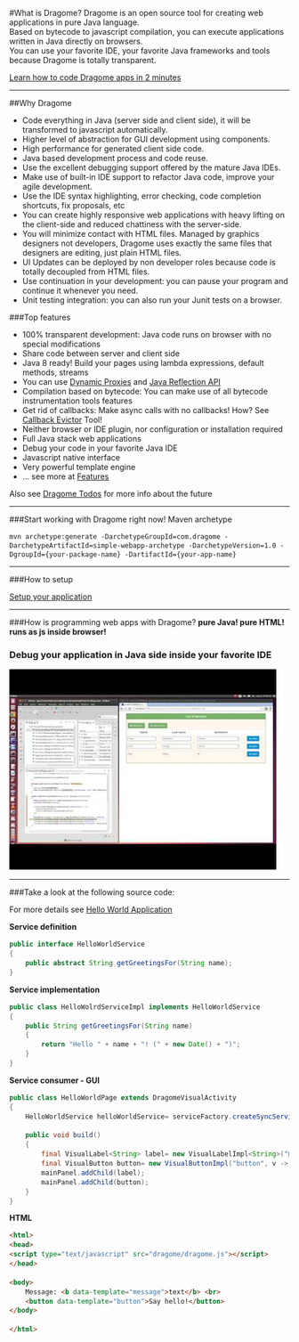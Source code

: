 #What is Dragome?
Dragome is an open source tool for creating web applications in pure Java language.  
Based on bytecode to javascript compilation, you can execute applications written in Java directly on browsers.  
You can use your favorite IDE, your favorite Java frameworks and tools because Dragome is totally transparent.  


[Learn how to code Dragome apps in 2 minutes][4]

----------

##Why Dragome
* Code everything in Java (server side and client side), it will be transformed to javascript automatically.
* Higher level of abstraction for GUI development using components.
* High performance for generated client side code.
* Java based development process and code reuse.
* Use the excellent debugging support offered by the mature Java IDEs.
* Make use of built-in IDE support to refactor Java code, improve your agile development.
* Use the IDE syntax highlighting, error checking, code completion shortcuts, fix proposals, etc
* You can create highly responsive web applications with heavy lifting on the client-side and reduced chattiness with the server-side.
* You will minimize contact with HTML files. Managed by graphics designers not developers, Dragome uses exactly the same files that designers are editing, just plain HTML files.
* UI Updates can be deployed by non developer roles because code is totally decoupled from HTML files.
* Use continuation in your development: you can pause your program and continue it whenever you need.
* Unit testing integration: you can also run your Junit tests on a browser.


###Top features
* 100% transparent development: Java code runs on browser with no special modifications
* Share code between server and client side
* Java 8 ready! Build your pages using lambda expressions, default methods, streams
* You can use [Dynamic Proxies][1] and [Java Reflection API][2]
* Compilation based on bytecode: You can make use of all bytecode instrumentation tools features
* Get rid of callbacks: Make async calls with no callbacks! How? See [Callback Evictor][3] Tool!
* Neither browser or IDE plugin, nor configuration or installation required
* Full Java stack web applications
* Debug your code in your favorite Java IDE
* Javascript native interface
* Very powerful template engine
* ... see more at [Features][5]


Also see [Dragome Todos](todos.md) for more info about the future

----------






###Start working with Dragome right now!
Maven archetype
```shell
mvn archetype:generate -DarchetypeGroupId=com.dragome -DarchetypeArtifactId=simple-webapp-archetype -DarchetypeVersion=1.0 -DgroupId={your-package-name} -DartifactId={your-app-name}
```

----------

###How to setup

[Setup your application](app-setup.md)

----------

###How is programming web apps with Dragome?
**pure Java! pure HTML! runs as js inside browser!**

### Debug your application in Java side inside your favorite IDE
[![ScreenShot](crud-debugging-screenshot.jpg)](http://youtu.be/ktlMWKNVhgo)


----------

###Take a look at the following source code:

For more details see [Hello World Application][6]

**Service definition**
``` Java
public interface HelloWorldService
{
	public abstract String getGreetingsFor(String name);
}
```

**Service implementation**
``` Java
public class HelloWolrdServiceImpl implements HelloWorldService
{
	public String getGreetingsFor(String name)
	{
		return "Hello " + name + "! (" + new Date() + ")";
	}
}
```

**Service consumer - GUI**
``` Java
public class HelloWorldPage extends DragomeVisualActivity
{
	HelloWorldService helloWorldService= serviceFactory.createSyncService(HelloWorldService.class);

	public void build()
	{
		final VisualLabel<String> label= new VisualLabelImpl<String>("message");
		final VisualButton button= new VisualButtonImpl("button", v -> label.setValue(helloWorldService.getGreetingsFor("World")));
		mainPanel.addChild(label);
		mainPanel.addChild(button);
	}
}
```

**HTML**
``` Html
<html>
<head>
<script type="text/javascript" src="dragome/dragome.js"></script>
</head>

<body>
	Message: <b data-template="message">text</b> <br>
	<button data-template="button">Say hello!</button>
</body>

</html>
```


  [1]: http://docs.oracle.com/javase/7/docs/api/java/lang/reflect/Proxy.html
  [2]: http://docs.oracle.com/javase/tutorial/reflect/
  [3]: callback-evictor.md
  [4]: two-minutes-tutorial.md#DRAGOME%202'%20TUTORIAL
  [5]: features.md
  [6]: helloworld-app.md
